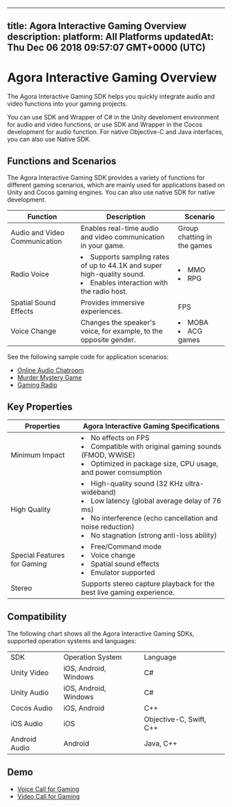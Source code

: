 
---
title: Agora Interactive Gaming Overview
description: 
platform: All Platforms
updatedAt: Thu Dec 06 2018 09:57:07 GMT+0000 (UTC)
---
# Agora Interactive Gaming Overview
The Agora Interactive Gaming SDK helps you quickly integrate audio and video functions into your gaming projects.

You can use SDK and Wrapper of C# in the Unity develoment environment for audio and video functions, or use SDK and Wrapper in the Cocos development for audio function. For native Objective-C and Java interfaces, you can also use Native SDK.

## Functions and Scenarios

The Agora Interactive Gaming SDK provides a variety of functions for different gaming scenarios, which are mainly used for applications based on Unity and Cocos gaming engines. You can also use native SDK for native development.

| Function                      | Description                                                  | Scenario                    |
| ----------------------------- | ------------------------------------------------------------ | --------------------------- |
| Audio and Video Communication | Enables real-time audio and video communication in your game. | Group chatting in the games |
| Radio Voice                   | <li>Supports sampling rates of up to 44.1K and super high-quality sound.<li>Enables interaction with the radio host. | <li>MMO<li>RPG                    |
| Spatial Sound Effects         | Provides immersive experiences.                              | FPS                         |
| Voice Change                  | Changes the speaker's voice, for example, to the opposite gender. | <li>MOBA<li>ACG games             |

See the following sample code for application scenarios:
* [Online Audio Chatroom](https://github.com/AgoraIO-Usecase/Chatroom)
* [Murder Mystery Game](https://github.com/AgoraIO-Usecase/Murder-Mystery-Game)
* [Gaming Radio](https://docs.agora.io/cn/2.3.1/product/Interactive%20Gaming/Solutions/game_radio_android?platform=Unity%20(Android))


## Key Properties

| Properties                  | Agora Interactive Gaming Specifications                      |
| --------------------------- | ------------------------------------------------------------ |
| Minimum Impact              | <li>No effects on FPS<li>Compatible with original gaming sounds (FMOD, WWISE)<li>Optimized in package size, CPU usage, and power comsumption |
| High Quality                | <li>High-quality sound \(32 KHz ultra-wideband\)<li>Low latency \(global average delay of 76 ms\)<li>No interference \(echo cancellation and noise reduction\)<li>No stagnation \(strong anti-loss ability\) |
| Special Features for Gaming | <li>Free/Command mode<li>Voice change<li>Spatial sound effects<li>Emulator supported |
| Stereo                      | Supports stereo capture playback for the best live gaming experience. |


## Compatibility
The following chart shows all the Agora Interactive Gaming SDKs, supported operation systems and languages:

<table>
<colgroup>
<col/>
<col/>
<col/>
</colgroup>
<tbody>
<tr><td>SDK</td>
<td>Operation System</td>
<td>Language</td>
</tr>
<tr><td>Unity Video</td>
<td>iOS, Android, Windows</td>
<td>C#</td>
</tr>
<tr><td>Unity Audio</td>
<td>iOS, Android, Windows</td>
<td>C#</td>
</tr>
<tr><td>Cocos Audio</td>
<td>iOS, Android</td>
<td>C++</td>
</tr>
<tr><td>iOS Audio</td>
<td>iOS</td>
<td>Objective-C, Swift, C++</td>
</tr>
<tr><td>Android Audio</td>
<td>Android</td>
<td>Java, C++</td>
</tr>
</tbody>
</table>


## Demo
* [Voice Call for Gaming](https://github.com/AgoraIO/Voice-Call-for-Mobile-Gaming)
* [Video Call for Gaming](https://github.com/AgoraIO/Video-Call-for-Mobile-Gaming)


